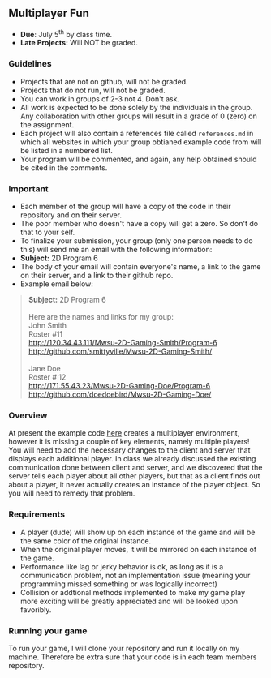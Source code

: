 ## Multiplayer Fun
- **Due**: July 5<sup>th</sup> by class time.
- **Late Projects:** Will NOT be graded. 

### Guidelines
- Projects that are not on github, will not be graded. 
- Projects that do not run, will not be graded.
- You can work in groups of 2-3 not 4. Don't ask.
- All work is expected to be done solely by the individuals in the group. Any collaboration with other groups will result in a grade of 0 (zero) on the assignment.
- Each project will also contain a references file called `references.md` in which all websites in which your group obtianed example code from will be listed in a numbered list.
- Your program will be commented, and again, any help obtained should be cited in the comments.

### Important
- Each member of the group will have a copy of the code in their repository and on their server. 
- The poor member who doesn't have a copy will get a zero. So don't do that to your self.
- To finalize your submission, your group (only one person needs to do this) will send me an email with the following information:
- **Subject:** 2D Program 6
- The body of your email will contain everyone's name, a link to the game on their server, and a link to their github repo.
- Example email below:

> **Subject:** 2D Program 6<br><br>
> Here are the names and links for my group:<br>
John Smith<br>
Roster #11<br>
  http://120.34.43.111/Mwsu-2D-Gaming-Smith/Program-6<br>
  http://github.com/smittyville/Mwsu-2D-Gaming-Smith/<br><br>
  Jane Doe<br>
  Roster # 12<br>
  http://171.55.43.23/Mwsu-2D-Gaming-Doe/Program-6<br>
  http://github.com/doedoebird/Mwsu-2D-Gaming-Doe/<br>  

### Overview

At present the example code [here](https://github.com/rugbyprof/Mwsu-Mobile-Gaming/blob/master/multiPlayer.zip) creates a multiplayer environment, however it is missing a couple of key elements, namely multiple players! You will need to add the necessary changes to the client and server that displays each additional player. In class we already discussed the existing communication done between client and server, and we discovered that the server tells each player about all other players, but that as a client finds out about a player, it never actually creates an instance of the player object. So you will need to remedy that problem.

### Requirements

- A player (dude) will show up on each instance of the game and will be the same color of the original instance.
- When the original player moves, it will be mirrored on each instance of the game. 
- Performance like lag or jerky behavior is ok, as long as it is a communication problem, not an implementation issue (meaning your programming missed something or was logically incorrect)
- Collision or addtional methods implemented to make my game play more exciting will be greatly appreciated and will be looked upon favoribly.

### Running your game

To run your game, I will clone your repository and run it locally on my machine. Therefore be extra sure that your code is in each team members repository.

